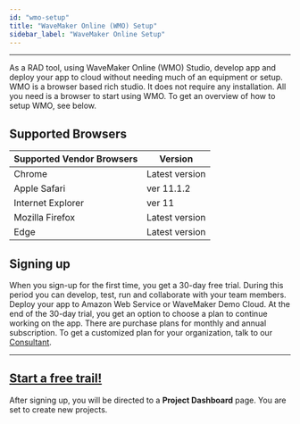 ```yaml
---
id: "wmo-setup"
title: "WaveMaker Online (WMO) Setup"
sidebar_label: "WaveMaker Online Setup"
---
```

---
As a RAD tool, using WaveMaker Online (WMO) Studio, develop app and deploy your app to cloud without needing much of an equipment or setup. WMO is a browser based rich studio. It does not require any installation. All you need is a browser to start using WMO. To get an overview of how to setup WMO, see below. 

## Supported Browsers

| Supported Vendor Browsers | Version |
| --- | --- |
| Chrome|  Latest version |
| Apple Safari |  ver 11.1.2|
| Internet Explorer |  ver 11 |
| Mozilla Firefox |  Latest version |
| Edge |  Latest version |

## Signing up

 When you sign-up for the first time, you get a 30-day free trial. During this period you can develop, test, run and collaborate with your team members. Deploy your app to Amazon Web Service or WaveMaker Demo Cloud. At the end of the 30-day trial, you get an option to choose a plan to continue working on the app. There are purchase plans for monthly and annual subscription. To get a customized plan for your organization, talk to our [Consultant](https://www.wavemaker.com/talk-to-expert/).

---
## [Start a free trail!](https://www.wavemaker.com/get-started/)
After signing up, you will be directed to a **Project Dashboard** page. You are set to create new projects. 

